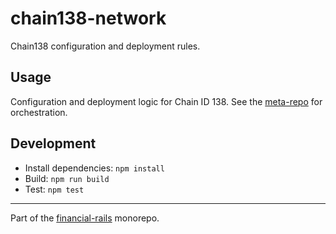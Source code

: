 # chain138-network

Chain138 configuration and deployment rules.

## Usage

Configuration and deployment logic for Chain ID 138. See the [meta-repo](https://github.com/absolute-realms/financial-rails) for orchestration.

## Development

- Install dependencies: `npm install`
- Build: `npm run build`
- Test: `npm test`

---

Part of the [financial-rails](https://github.com/absolute-realms/financial-rails) monorepo.
